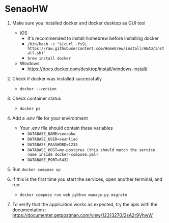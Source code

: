 # SenaoHW

1. Make sure you installed docker and docker desktop as GUI tool
    - iOS
        - It's recommended to install homebrew before installing docker
        - `/bin/bash -c "$(curl -fsSL https://raw.githubusercontent.com/Homebrew/install/HEAD/install.sh)"`
        - `brew install docker`
    - Windows
        - https://docs.docker.com/desktop/install/windows-install/

2. Check if docker was installed successfully
    - `docker --version`

3. Check container status
    - `docker ps`

4. Add a .env file for your environment
    - Your .env file should contain these variables
        - `DATABASE_NAME=senaohw`
        - `DATABASE_USER=seanliao`
        - `DATABASE_PASSWORD=1234`
        - `DATABASE_HOST=my-postgres (this should match the service name inside docker-compose.yml)`
        - `DATABASE_PORT=5432`

5. Run `docker compose up`

6. If this is the first time you start the services, open another terminal, and run:
    - `docker compose run web python manage.py migrate`

7. To verify that the application works as expected, try the apis with the documentation : https://documenter.getpostman.com/view/12313270/2sA2r9VhwW